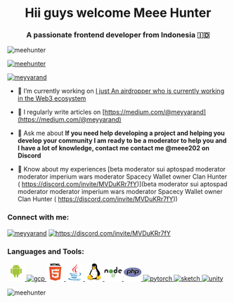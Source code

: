 <h1 align="center">Hii guys welcome Meee Hunter</h1>
<h3 align="center">A passionate frontend developer from Indonesia 🇮🇩</h3>

<p align="left"> <img src="https://komarev.com/ghpvc/?username=meehunter&label=Profile%20views&color=0e75b6&style=flat" alt="meehunter" /> </p>

<p align="left"> <a href="https://github.com/ryo-ma/github-profile-trophy"><img src="https://github-profile-trophy.vercel.app/?username=meehunter" alt="meehunter" /></a> </p>

<p align="left"> <a href="https://twitter.com/meyyarand" target="blank"><img src="https://img.shields.io/twitter/follow/meyyarand?logo=twitter&style=for-the-badge" alt="meyyarand" /></a> </p>

- 🔭 I’m currently working on [I just An airdropper who is currently working in the Web3 ecosystem](https://discord.com/invite/MVDuKRr7fY)

- 📝 I regularly write articles on [https://medium.com/@meyyarand](https://medium.com/@meyyarand)

- 💬 Ask me about **If you need help developing a project and helping you develop your community I am ready to be a moderator to help you and I have a lot of knowledge, contact me contact me @meee202 on Discord**


- 📄 Know about my experiences [beta moderator sui aptospad moderator moderator imperium wars moderator Spacecy Wallet owner Clan Hunter ( https://discord.com/invite/MVDuKRr7fY)](beta moderator sui aptospad moderator moderator imperium wars moderator Spacecy Wallet owner Clan Hunter ( https://discord.com/invite/MVDuKRr7fY))

<h3 align="left">Connect with me:</h3>
<p align="left">
<a href="https://twitter.com/meyyarand" target="blank"><img align="center" src="https://raw.githubusercontent.com/rahuldkjain/github-profile-readme-generator/master/src/images/icons/Social/twitter.svg" alt="meyyarand" height="30" width="40" /></a>
<a href="https://discord.gg/https://discord.com/invite/MVDuKRr7fY" target="blank"><img align="center" src="https://raw.githubusercontent.com/rahuldkjain/github-profile-readme-generator/master/src/images/icons/Social/discord.svg" alt="https://discord.com/invite/MVDuKRr7fY" height="30" width="40" /></a>
</p>

<h3 align="left">Languages and Tools:</h3>
<p align="left"> <a href="https://developer.android.com" target="_blank" rel="noreferrer"> <img src="https://raw.githubusercontent.com/devicons/devicon/master/icons/android/android-original-wordmark.svg" alt="android" width="40" height="40"/> </a> <a href="https://cloud.google.com" target="_blank" rel="noreferrer"> <img src="https://www.vectorlogo.zone/logos/google_cloud/google_cloud-icon.svg" alt="gcp" width="40" height="40"/> </a> <a href="https://www.w3.org/html/" target="_blank" rel="noreferrer"> <img src="https://raw.githubusercontent.com/devicons/devicon/master/icons/html5/html5-original-wordmark.svg" alt="html5" width="40" height="40"/> </a> <a href="https://www.java.com" target="_blank" rel="noreferrer"> <img src="https://raw.githubusercontent.com/devicons/devicon/master/icons/java/java-original.svg" alt="java" width="40" height="40"/> </a> <a href="https://www.linux.org/" target="_blank" rel="noreferrer"> <img src="https://raw.githubusercontent.com/devicons/devicon/master/icons/linux/linux-original.svg" alt="linux" width="40" height="40"/> </a> <a href="https://nodejs.org" target="_blank" rel="noreferrer"> <img src="https://raw.githubusercontent.com/devicons/devicon/master/icons/nodejs/nodejs-original-wordmark.svg" alt="nodejs" width="40" height="40"/> </a> <a href="https://www.php.net" target="_blank" rel="noreferrer"> <img src="https://raw.githubusercontent.com/devicons/devicon/master/icons/php/php-original.svg" alt="php" width="40" height="40"/> </a> <a href="https://pytorch.org/" target="_blank" rel="noreferrer"> <img src="https://www.vectorlogo.zone/logos/pytorch/pytorch-icon.svg" alt="pytorch" width="40" height="40"/> </a> <a href="https://www.sketch.com/" target="_blank" rel="noreferrer"> <img src="https://www.vectorlogo.zone/logos/sketchapp/sketchapp-icon.svg" alt="sketch" width="40" height="40"/> </a> <a href="https://unity.com/" target="_blank" rel="noreferrer"> <img src="https://www.vectorlogo.zone/logos/unity3d/unity3d-icon.svg" alt="unity" width="40" height="40"/> </a> </p>

<p><img align="center" src="https://github-readme-stats.vercel.app/api/top-langs?username=meehunter&show_icons=true&locale=en&layout=compact" alt="meehunter" /></p>
